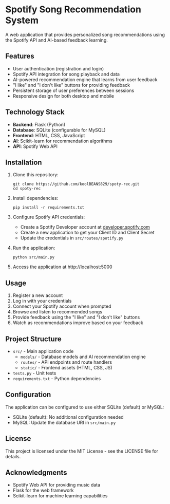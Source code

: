 # Spotify Song Recommendation System

A web application that provides personalized song recommendations using the Spotify API and AI-based feedback learning.

## Features

- User authentication (registration and login)
- Spotify API integration for song playback and data
- AI-powered recommendation engine that learns from user feedback
- "I like" and "I don't like" buttons for providing feedback
- Persistent storage of user preferences between sessions
- Responsive design for both desktop and mobile

## Technology Stack

- **Backend**: Flask (Python)
- **Database**: SQLite (configurable for MySQL)
- **Frontend**: HTML, CSS, JavaScript
- **AI**: Scikit-learn for recommendation algorithms
- **API**: Spotify Web API

## Installation

1. Clone this repository:
   ```
   git clone https://github.com/koolBEANS829/spoty-rec.git
   cd spoty-rec
   ```

2. Install dependencies:
   ```
   pip install -r requirements.txt
   ```

3. Configure Spotify API credentials:
   - Create a Spotify Developer account at [developer.spotify.com](https://developer.spotify.com)
   - Create a new application to get your Client ID and Client Secret
   - Update the credentials in `src/routes/spotify.py`

4. Run the application:
   ```
   python src/main.py
   ```

5. Access the application at http://localhost:5000

## Usage

1. Register a new account
2. Log in with your credentials
3. Connect your Spotify account when prompted
4. Browse and listen to recommended songs
5. Provide feedback using the "I like" and "I don't like" buttons
6. Watch as recommendations improve based on your feedback

## Project Structure

- `src/` - Main application code
  - `models/` - Database models and AI recommendation engine
  - `routes/` - API endpoints and route handlers
  - `static/` - Frontend assets (HTML, CSS, JS)
- `tests.py` - Unit tests
- `requirements.txt` - Python dependencies

## Configuration

The application can be configured to use either SQLite (default) or MySQL:

- SQLite (default): No additional configuration needed
- MySQL: Update the database URI in `src/main.py`

## License

This project is licensed under the MIT License - see the LICENSE file for details.

## Acknowledgments

- Spotify Web API for providing music data
- Flask for the web framework
- Scikit-learn for machine learning capabilities
